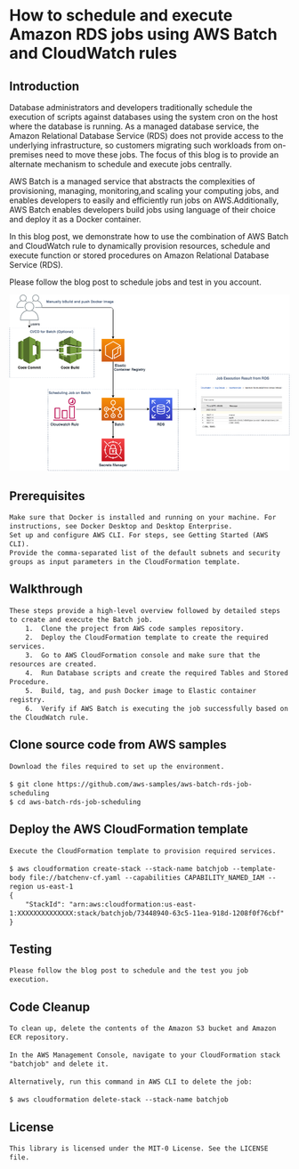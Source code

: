 # How to schedule and execute Amazon RDS jobs using AWS Batch and CloudWatch rules

## Introduction
Database administrators and developers traditionally schedule the execution of scripts against databases using the system cron on the host where the database is running. As a managed database service, the Amazon Relational Database Service (RDS) does not provide access to the underlying infrastructure, so customers migrating such workloads from on-premises need to move these jobs. The focus of this blog is to provide an alternate mechanism to schedule and execute jobs centrally.

AWS Batch is a managed service that abstracts the complexities of provisioning, managing, monitoring,and scaling your computing jobs, and enables developers to easily and efficiently run jobs on AWS.Additionally, AWS Batch enables developers build jobs using language of their choice and deploy it as a Docker container.

In this blog post, we demonstrate how to use the combination of AWS Batch and CloudWatch rule to
dynamically provision resources, schedule and execute function or stored procedures on Amazon
Relational Database Service (RDS).

Please follow the blog post to schedule jobs and test in you account.



![Alt text](schedule%20and%20execute%20RDS%20jobs%20using%20AWS%20Batch%20and%20CloudWatch%20rules.png?raw=true "Title")


## Prerequisites 
    Make sure that Docker is installed and running on your machine. For instructions, see Docker Desktop and Desktop Enterprise.
    Set up and configure AWS CLI. For steps, see Getting Started (AWS CLI).
    Provide the comma-separated list of the default subnets and security groups as input parameters in the CloudFormation template.

## Walkthrough
    These steps provide a high-level overview followed by detailed steps to create and execute the Batch job.
        1.  Clone the project from AWS code samples repository.
        2.  Deploy the CloudFormation template to create the required services.
        3.  Go to AWS CloudFormation console and make sure that the resources are created.
        4.  Run Database scripts and create the required Tables and Stored Procedure.
        5.  Build, tag, and push Docker image to Elastic container registry.
        6.  Verify if AWS Batch is executing the job successfully based on the CloudWatch rule.

## Clone source code from AWS samples 
    Download the files required to set up the environment. 

    $ git clone https://github.com/aws-samples/aws-batch-rds-job-scheduling
    $ cd aws-batch-rds-job-scheduling


## Deploy the AWS CloudFormation template
    Execute the CloudFormation template to provision required services. 

    $ aws cloudformation create-stack --stack-name batchjob --template-body file://batchenv-cf.yaml --capabilities CAPABILITY_NAMED_IAM --region us-east-1
    {
        "StackId": "arn:aws:cloudformation:us-east-1:XXXXXXXXXXXXXX:stack/batchjob/73448940-63c5-11ea-918d-1208f0f76cbf"
    }
    

## Testing

    Please follow the blog post to schedule and the test you job execution.


## Code Cleanup

    To clean up, delete the contents of the Amazon S3 bucket and Amazon ECR repository.
    
    In the AWS Management Console, navigate to your CloudFormation stack "batchjob" and delete it.
    
    Alternatively, run this command in AWS CLI to delete the job:

    $ aws cloudformation delete-stack --stack-name batchjob


## License

    This library is licensed under the MIT-0 License. See the LICENSE file.
